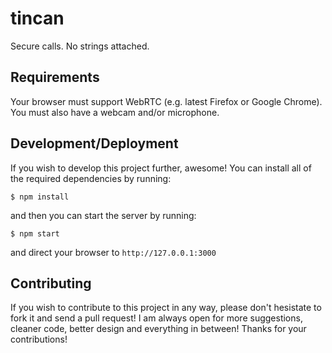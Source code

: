 # tincan

Secure calls. No strings attached.

## Requirements

Your browser must support WebRTC (e.g. latest Firefox or Google Chrome). You must also have a webcam and/or microphone.

## Development/Deployment

If you wish to develop this project further, awesome! You can install all of the required dependencies by running:

```$ npm install```

and then you can start the server by running:

```$ npm start```

and direct your browser to `http://127.0.0.1:3000`

## Contributing

If you wish to contribute to this project in any way, please don't hesistate to fork it and send a pull request!
I am always open for more suggestions, cleaner code, better design and everything in between! Thanks for your contributions!
